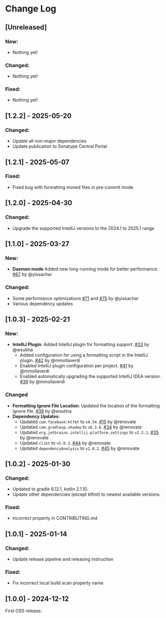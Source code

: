 # Change Log

## [Unreleased]

### New:
- Nothing yet!

### Changed:
- Nothing yet!

### Fixed:
- Nothing yet!

## [1.2.2] - 2025-05-20

### Changed:
- Update all non-major dependencies
- Update publication to Sonatype Central Portal 

## [1.2.1] - 2025-05-07

### Fixed:
- Fixed bug with formatting moved files in pre-commit mode

## [1.2.0] - 2025-04-30

### Changed:
- Upgrade the supported IntelliJ versions to the 2024.1 to 2025.1 range

## [1.1.0] - 2025-03-27

### New:
- **Daemon mode** Added new long-running mode for better performance. [#67](https://github.com/block/kotlin-formatter/pull/67) by @yissachar

### Changed:
- Some performance optimizations [#71](https://github.com/block/kotlin-formatter/pull/71) and [#75](https://github.com/block/kotlin-formatter/pull/75) by @yissachar
- Various dependency updates

## [1.0.3] - 2025-02-21

### New:

- **IntelliJ Plugin**: Added IntelliJ plugin for formatting support. [#33](https://github.com/block/kotlin-formatter/pull/33) by @wsutina
  - Added configuration for using a formatting script in the IntelliJ plugin. [#42](https://github.com/block/kotlin-formatter/pull/42) by @mmollaverdi
  - Enabled IntelliJ plugin configuration per project. [#41](https://github.com/block/kotlin-formatter/pull/41) by @mmollaverdi
  - Enabled automatically upgrading the supported IntelliJ IDEA version. [#39](https://github.com/block/kotlin-formatter/pull/39) by @mmollaverdi

### Changed
 
- **Formatting Ignore File Location**: Updated the location of the formatting ignore file. [#38](https://github.com/block/kotlin-formatter/pull/38) by @wsutina
- **Dependency Updates**:
    - Updated `com.facebook:ktfmt` to `v0.54`. [#15](https://github.com/block/kotlin-formatter/pull/15) by @renovate
    - Updated `com.gradleup.shadow` to `v8.3.6`. [#34](https://github.com/block/kotlin-formatter/pull/34) by @renovate
    - Updated `org.jetbrains.intellij.platform.settings` to `v2.2.1`. [#35](https://github.com/block/kotlin-formatter/pull/35) by @renovate
    - Updated `clikt` to `v5.0.3`. [#44](https://github.com/block/kotlin-formatter/pull/44) by @renovate
    - Updated `dependencyAnalysis` to `v2.8.2`. [#45](https://github.com/block/kotlin-formatter/pull/45) by @renovate

## [1.0.2] - 2025-01-30

### Changed:
- Updated to gradle 8.12.1, kotlin 2.1.10.
- Update other dependencies (except ktfmt) to newest available versions.

### Fixed:
- Incorrect property in CONTRIBUTING.md

## [1.0.1] - 2025-01-14

### Changed: 
- Update release pipeline and releasing instruction

### Fixed:
- Fix incorrect local build scan property name

## [1.0.0] - 2024-12-12

First OSS release.
